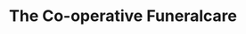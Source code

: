 ---
title: "The Co-operative Funeralcare"
url: /aberdeen/the-co-operative-funeralcare/
shop: Bestattungen
---